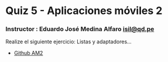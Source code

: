 # Quiz 5 - Aplicaciones móviles 2

### Instructor : Eduardo José Medina Alfaro isil@qd.pe


Realize el siguiente ejercicio:
Listas y adaptadores...




 * [Github AM2](https://github.com/ISILAndroid/am2_group2015_1)

